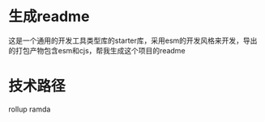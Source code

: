 # 生成readme
这是一个通用的开发工具类型库的starter库，采用esm的开发风格来开发，导出的打包产物包含esm和cjs，帮我生成这个项目的readme

# 技术路径
rollup
ramda